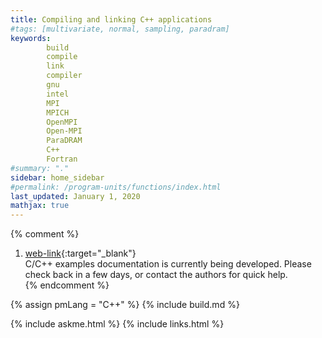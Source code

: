 ```yaml
---
title: Compiling and linking C++ applications
#tags: [multivariate, normal, sampling, paradram]
keywords: 
        build
        compile
        link
        compiler
        gnu
        intel
        MPI
        MPICH
        OpenMPI
        Open-MPI
        ParaDRAM
        C++
        Fortran
#summary: "."
sidebar: home_sidebar
#permalink: /program-units/functions/index.html
last_updated: January 1, 2020
mathjax: true
---
```


{% comment %}
1. [web-link](){:target="_blank"}  
C/C++ examples documentation is currently being developed. Please check back in a few days, or contact the authors for quick help.  
{% endcomment %}


<div id="toc"></div>  

{% assign pmLang = "C++" %}
{% include build.md %}

{% include askme.html %}
{% include links.html %}
